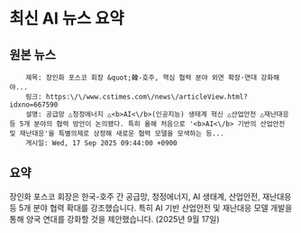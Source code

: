 # 최신 AI 뉴스 요약

## 원본 뉴스
		제목: 장인화 포스코 회장 &quot;韓-호주, 핵심 협력 분야 외연 확장·연대 강화해야...
		링크: https:\/\/www.cstimes.com\/news\/articleView.html?idxno=667590
		설명: 공급망 △청정에너지 △<b>AI<\/b>(인공지능) 생태계 혁신 △산업안전 △재난대응 등 5개 분야의 협력 방안이 논의됐다. 특히 올해 처음으로 '<b>AI<\/b> 기반의 산업안전 및 재난대응'을 특별의제로 상정해 새로운 협력 모델을 모색하는 등... 
		게시일: Wed, 17 Sep 2025 09:44:00 +0900


## 요약
장인화 포스코 회장은 한국-호주 간 공급망, 청정에너지, AI 생태계, 산업안전, 재난대응 등 5개 분야 협력 확대를 강조했습니다. 특히 AI 기반 산업안전 및 재난대응 모델 개발을 통해 양국 연대를 강화할 것을 제안했습니다. (2025년 9월 17일)
